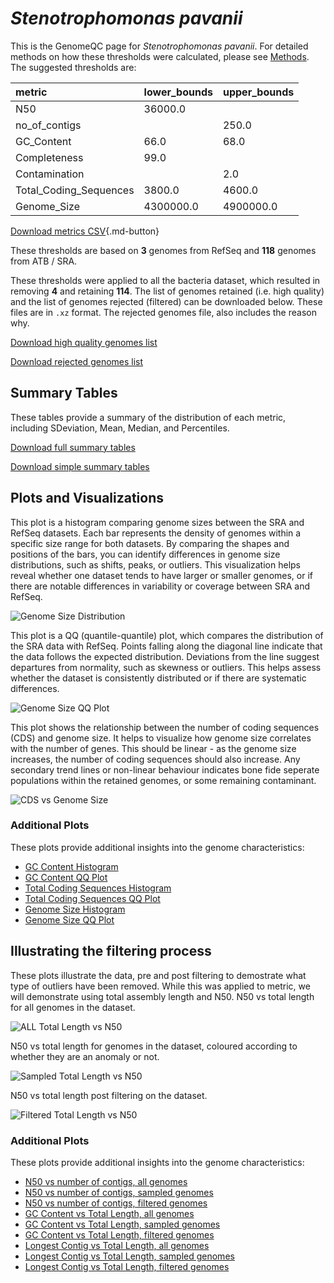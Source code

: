 # *Stenotrophomonas pavanii*

This is the GenomeQC page for *Stenotrophomonas pavanii*. For detailed methods on how these thresholds were calculated, please see [Methods](../../methods.md).
The suggested thresholds are: 

| metric                 | lower_bounds   | upper_bounds   |
|:-----------------------|:---------------|:---------------|
| N50                    | 36000.0        |                |
| no_of_contigs          |                | 250.0          |
| GC_Content             | 66.0           | 68.0           |
| Completeness           | 99.0           |                |
| Contamination          |                | 2.0            |
| Total_Coding_Sequences | 3800.0         | 4600.0         |
| Genome_Size            | 4300000.0      | 4900000.0      |

[Download metrics CSV](Stenotrophomonas_pavanii_metrics.csv){.md-button}


These thresholds are based on **3** genomes from RefSeq and **118** genomes from ATB / SRA.

These thresholds were applied to all the bacteria dataset, which resulted in removing **4** and retaining **114**.
The list of genomes retained (i.e. high quality) and the list of genomes rejected (filtered) can be downloaded below. These files are in `.xz` format. The rejected genomes file, also includes the reason why.

[Download high quality genomes list](Stenotrophomonas_pavanii_high_quality_genomes.csv.xz)


[Download rejected genomes list](Stenotrophomonas_pavanii_filtered_out_genomes.csv.xz)



## Summary Tables
These tables provide a summary of the distribution of each metric, including SDeviation, Mean, Median, and Percentiles.

[Download full summary tables](summary.csv)

[Download simple summary tables](selected_summary.csv)

## Plots and Visualizations

This plot is a histogram comparing genome sizes between the SRA and RefSeq datasets. Each bar represents the density of genomes within a specific size range for both datasets. By comparing the shapes and positions of the bars, you can identify differences in genome size distributions, such as shifts, peaks, or outliers. This visualization helps reveal whether one dataset tends to have larger or smaller genomes, or if there are notable differences in variability or coverage between SRA and RefSeq.

![Genome Size Distribution](Genome_Size_refseq_histogram_kde.png)

This plot is a QQ (quantile-quantile) plot, which compares the distribution of the SRA data with RefSeq. Points falling along the diagonal line indicate that the data follows the expected distribution. Deviations from the line suggest departures from normality, such as skewness or outliers. This helps assess whether the dataset is consistently distributed or if there are systematic differences.

![Genome Size QQ Plot](Genome_Size_refseq_qqplot.png)

This plot shows the relationship between the number of coding sequences (CDS) and genome size. It helps to visualize how genome size correlates with the number of genes. This should be linear - as the genome size increases, the number of coding sequences should also increase. Any secondary trend lines or non-linear behaviour indicates bone fide seperate populations within the retained genomes, or some remaining contaminant. 

![CDS vs Genome Size](Stenotrophomonas_pavanii_CDS_vs_Genome_Size.png)

### Additional Plots

These plots provide additional insights into the genome characteristics:

- [GC Content Histogram](GC_Content_refseq_histogram_kde.png)
- [GC Content QQ Plot](GC_Content_refseq_qqplot.png)
- [Total Coding Sequences Histogram](Total_Coding_Sequences_refseq_histogram_kde.png)
- [Total Coding Sequences QQ Plot](Total_Coding_Sequences_refseq_qqplot.png)
- [Genome Size Histogram](Genome_Size_refseq_histogram_kde.png)
- [Genome Size QQ Plot](Genome_Size_refseq_qqplot.png)
## Illustrating the filtering process
These plots illustrate the data, pre and post filtering to demostrate what type of outliers have been removed. While this was applied to metric, we will demonstrate using total assembly length and N50.
N50 vs total length for all genomes in the dataset.

![ALL Total Length vs N50](Stenotrophomonas_pavanii_all_total_length_N50.png)

N50 vs total length for genomes in the dataset, coloured according to whether they are an anomaly or not.

![Sampled Total Length vs N50](Stenotrophomonas_pavanii_sample_total_length_N50.png)

N50 vs total length post filtering on the dataset.

![Filtered Total Length vs N50](Stenotrophomonas_pavanii_filt_total_length_N50.png)

### Additional Plots

These plots provide additional insights into the genome characteristics:

- [N50 vs number of contigs, all genomes](Stenotrophomonas_pavanii_all_N50_number.png)
- [N50 vs number of contigs, sampled genomes](Stenotrophomonas_pavanii_sample_N50_number.png)
- [N50 vs number of contigs, filtered genomes](Stenotrophomonas_pavanii_filt_N50_number.png)
- [GC Content vs Total Length, all genomes](Stenotrophomonas_pavanii_all_total_length_GC_Content.png)
- [GC Content vs Total Length, sampled genomes](Stenotrophomonas_pavanii_sample_total_length_GC_Content.png)
- [GC Content vs Total Length, filtered genomes](Stenotrophomonas_pavanii_filt_total_length_GC_Content.png)
- [Longest Contig vs Total Length, all genomes](Stenotrophomonas_pavanii_all_total_length_longest.png)
- [Longest Contig vs Total Length, sampled genomes](Stenotrophomonas_pavanii_sample_total_length_longest.png)
- [Longest Contig vs Total Length, filtered genomes](Stenotrophomonas_pavanii_filt_total_length_longest.png)
